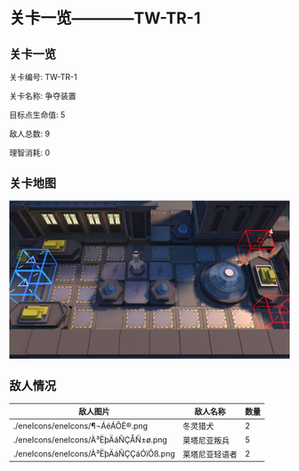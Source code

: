 # 关卡一览————TW-TR-1


## 关卡一览

关卡编号: TW-TR-1

关卡名称: 争夺装置

目标点生命值: 5

敌人总数: 9

理智消耗: 0


## 关卡地图
![TW-TR-1](./oprMap/TW-TR-1.png)

## 敌人情况

| 敌人图片 | 敌人名称 | 数量  |
|---------|-----|-----|
| ./eneIcons/eneIcons/¶¬ÁéÁÔÈ®.png| 冬灵猎犬  |   2  |
| ./eneIcons/eneIcons/À³ËþÄáÑÇÅÑ±ø.png| 莱塔尼亚叛兵  |   5  |
| ./eneIcons/eneIcons/À³ËþÄáÑÇÇáÓïÕß.png| 莱塔尼亚轻语者  |   2  |
